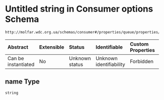 # Untitled string in Consumer options Schema

```txt
http://molfar.wdc.org.ua/schemas/consumer#/properties/queue/properties/exchange/properties/name
```



| Abstract            | Extensible | Status         | Identifiable            | Custom Properties | Additional Properties | Access Restrictions | Defined In                                                                   |
| :------------------ | :--------- | :------------- | :---------------------- | :---------------- | :-------------------- | :------------------ | :--------------------------------------------------------------------------- |
| Can be instantiated | No         | Unknown status | Unknown identifiability | Forbidden         | Allowed               | none                | [consumer.schema.json*](../json/consumer.schema.json "open original schema") |

## name Type

`string`
